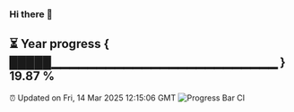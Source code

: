 ### Hi there 👋
⏳ Year progress { █████▁▁▁▁▁▁▁▁▁▁▁▁▁▁▁▁▁▁▁▁▁▁▁▁▁ } 19.87 %
---
⏰ Updated on Fri, 14 Mar 2025 12:15:06 GMT
![Progress Bar CI](https://github.com/Moyi321/Moyi321/workflows/Progress%20Bar%20CI/badge.svg)
